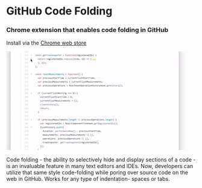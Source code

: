 # GitHub Code Folding
### Chrome extension that enables code folding in GitHub
Install via the [Chrome web store](https://chrome.google.com/webstore/detail/github-code-folding/lefcpjbffalgdcdgidjdnmabfenecjdf/)

![demo](/images/demo.gif)

Code folding - the ability to selectively hide and display sections of a code - is an invaluable feature in many text editors and IDEs. 
Now, developers can utilize that same style code-folding while poring over source code on the web in GitHub. Works for any type of indentation- spaces or tabs.
